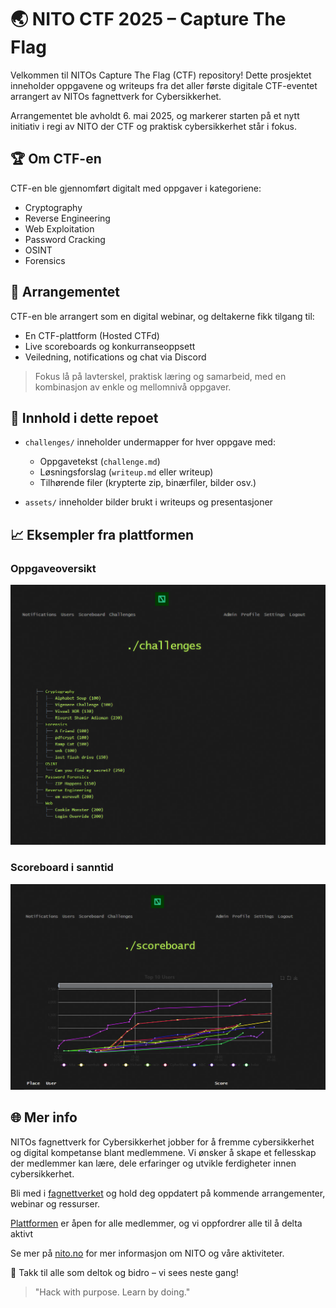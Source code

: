 # 🌏 NITO CTF 2025 – Capture The Flag

Velkommen til NITOs Capture The Flag (CTF) repository! Dette prosjektet inneholder oppgavene og writeups fra det aller første digitale CTF-eventet arrangert av NITOs fagnettverk for Cybersikkerhet.

Arrangementet ble avholdt 6. mai 2025, og markerer starten på et nytt initiativ i regi av NITO der CTF og praktisk cybersikkerhet står i fokus.

## 🏆 Om CTF-en
CTF-en ble gjennomført digitalt med oppgaver i kategoriene:

* Cryptography
* Reverse Engineering
* Web Exploitation
* Password Cracking
* OSINT
* Forensics

## 📅 Arrangementet

CTF-en ble arrangert som en digital webinar, og deltakerne fikk tilgang til:

* En CTF-plattform (Hosted CTFd)
* Live scoreboards og konkurranseoppsett
* Veiledning, notifications og chat via Discord

> Fokus lå på lavterskel, praktisk læring og samarbeid, med en kombinasjon av enkle og mellomnivå oppgaver.

## 📂 Innhold i dette repoet

* `challenges/` inneholder undermapper for hver oppgave med:

  * Oppgavetekst (`challenge.md`)
  * Løsningsforslag (`writeup.md` eller writeup)
  * Tilhørende filer (krypterte zip, binærfiler, bilder osv.)
* `assets/` inneholder bilder brukt i writeups og presentasjoner

## 📈 Eksempler fra plattformen

### Oppgaveoversikt

![Challenges Overview](assets/challenges-overview.png)

### Scoreboard i sanntid

![Scoreboard](assets/scoreboard.png)

## 🌐 Mer info

NITOs fagnettverk for Cybersikkerhet jobber for å fremme cybersikkerhet og digital kompetanse blant medlemmene. Vi ønsker å skape et fellesskap der medlemmer kan lære, dele erfaringer og utvikle ferdigheter innen cybersikkerhet.

Bli med i [fagnettverket](https://www.nito.no/fagmiljo/fagnettverk-cybersikkerhet/) og hold deg oppdatert på kommende arrangementer, webinar og ressurser. 

[Plattformen](https://nettverk.nito.no/topics) er åpen for alle medlemmer, og vi oppfordrer alle til å delta aktivt

Se mer på [nito.no](https://www.nito.no) for mer informasjon om NITO og våre aktiviteter.


👥 Takk til alle som deltok og bidro – vi sees neste gang!

> "Hack with purpose. Learn by doing."
